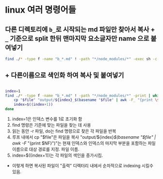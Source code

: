 # linux 여러 명령어들

## 다른 디렉토리에 `b_`로 시작되는 md 파일만 찾아서 복사 + `_` 기준으로 split 한뒤 맨마지막 요소글자만 name 으로 붙여넣기

```sh
find ./* -type f -name "b_*.md" ! -path "*/node_modules/*" -exec sh -c 'cp "$1" "output/$(basename "$1" | awk -F_ "{print \$NF}")"' _ {} \;

```

## + 다른이름으로 색인화 하여 복사 및 붙여넣기

```sh

index=1
find ./* -type f -name "b_*.md" ! -path "*/node_modules/*" -print | while read -r file; do
    cp "$file" "output/${index}_$(basename "$file" | awk -F_ "{print \$NF}")"
    index=$((index+1))
done

```

1.  index=1은 인덱스 변수를 1로 초기화 함
2.  find 명령은 기준에 맞는 파일을 찾는 데 사용
3.  읽는 동안 -r 파일, do는 find 명령으로 찾은 각 파일을 반복
4.  루프 내에서 cp "$file"은 파일을 복사
"output/${index}_$(basename "$file" | awk -F_ "{print \$NF}")"는 현재 인덱스와 인덱스의 마지막 부분을 포함하는 파일 이름으로 대상 경로를 지정. 파일 이름.
5.  index=$((index+1))는 각 파일의 색인을 증가시킴.

- 이렇게 하면 복사된 파일이 "출력" 디렉터리 내에서 순차적으로 indexing 시킬수 있음.
